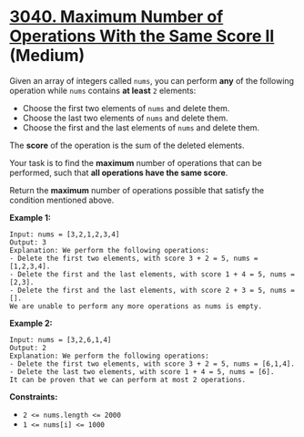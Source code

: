 # [3040. Maximum Number of Operations With the Same Score II][link] (Medium)

[link]: https://leetcode.cn/problems/maximum-number-of-operations-with-the-same-score-ii/

Given an array of integers called `nums`, you can perform **any** of the following operation while
`nums` contains **at least** `2` elements:

- Choose the first two elements of `nums` and delete them.
- Choose the last two elements of `nums` and delete them.
- Choose the first and the last elements of `nums` and delete them.

The **score** of the operation is the sum of the deleted elements.

Your task is to find the **maximum** number of operations that can be performed, such that **all
operations have the same score**.

Return the **maximum** number of operations possible that satisfy the condition mentioned above.

**Example 1:**

```
Input: nums = [3,2,1,2,3,4]
Output: 3
Explanation: We perform the following operations:
- Delete the first two elements, with score 3 + 2 = 5, nums = [1,2,3,4].
- Delete the first and the last elements, with score 1 + 4 = 5, nums = [2,3].
- Delete the first and the last elements, with score 2 + 3 = 5, nums = [].
We are unable to perform any more operations as nums is empty.
```

**Example 2:**

```
Input: nums = [3,2,6,1,4]
Output: 2
Explanation: We perform the following operations:
- Delete the first two elements, with score 3 + 2 = 5, nums = [6,1,4].
- Delete the last two elements, with score 1 + 4 = 5, nums = [6].
It can be proven that we can perform at most 2 operations.
```

**Constraints:**

- `2 <= nums.length <= 2000`
- `1 <= nums[i] <= 1000`
